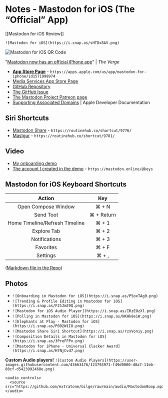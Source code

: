 # Notes - Mastodon for iOS (The “Official” App)

[[Mastodon for iOS Review]]

`![Mastodon for iOS](https://i.snap.as/sHTDx8AV.png)`

![Mastodon for iOS QR Code](https://i.snap.as/hqmcJQGx.jpg)

"[Mastodon now has an official iPhone app](https://www.theverge.com/2021/7/30/22602275/mastodon-decentralized-social-network-official-ios-app-launches)" | *The Verge*

* [**App Store Page**](https://apps.apple.com/us/app/mastodon-for-iphone/id1571998974) - `https://apps.apple.com/us/app/mastodon-for-iphone/id1571998974`
* [Media Services App Store Page](https://tools.applemediaservices.com/app/1571998974)
* [GitHub Repository](https://github.com/mastodon/mastodon-ios)
* [The GitHub Issue](https://github.com/extratone/bilge/issues/195)
* [The Mastodon Project Patreon page](https://www.patreon.com/mastodon)
* [Supporting Associated Domains](https://developer.apple.com/documentation/Xcode/supporting-associated-domains) | Apple Developer Documentation


## Siri Shortcuts
* [Mastodon Share](https://routinehub.co/shortcut/9776/) - `https://routinehub.co/shortcut/9776/`
* [Mastgur](https://routinehub.co/shortcut/9781/) - `https://routinehub.co/shortcut/9781/`

## Video
* [My onboarding demo](https://youtu.be/bD8GQvNrE7E)
* [The account I created in the demo](https://mastodon.online/@keys) - `https://mastodon.online/@keys`

## Mastodon for iOS Keyboard Shortcuts
| Action                         | Key        |
|:------------------------------:|:----------:|
| Open Compose Window            | ⌘ + N      |
| Send Toot                      | ⌘ + Return |
| Home Timeline/Refresh Timeline | ⌘ + 1      |
| Explore Tab                    | ⌘ + 2      |
| Notifications                  | ⌘ + 3      |
| Favorites                      | ⌘ + F      |
| Settings                       | ⌘ + ,      |
([Markdown file in the Repo](https://github.com/extratone/bilge/blob/main/documentation/Masto/MastodonKeys.md))

## Photos
* `![Onboarding in Mastodon for iOS](https://i.snap.as/P5oxTAg9.png)`
* `![Trending & Profile Editing in Mastodon for iOS](https://i.snap.as/F21Jm29Q.png)`
* `![Mastodon for iOS Audio Player](https://i.snap.as/IRzEOzXl.png)`
* `![Polling in Mastodon for iOS](https://i.snap.as/NKHk8e1W.png)`
* `![Elephants at Play - Mastodon for iOS](https://i.snap.as/P092W1IO.png)`
* `![Mastodon Share Siri Shortcut](https://i.snap.as/rzxVoniy.png)`
* `![Composition Details in Mastodon for iOS](https://i.snap.as/3PreFFPx.png)`
* `![Mastodon for iPhone - Universal Clacker Award](https://i.snap.as/H7NjCvd7.png)`

**Custom Audio players!**
`![Custom Audio Players](https://user-images.githubusercontent.com/43663476/123793971-f49d0000-d8a7-11eb-80cf-d5423992468e.png)`

```
<audio controls>
  <source src="https://github.com/extratone/bilge/raw/main/audio/MastodonBoop.mp3">
</audio>
```